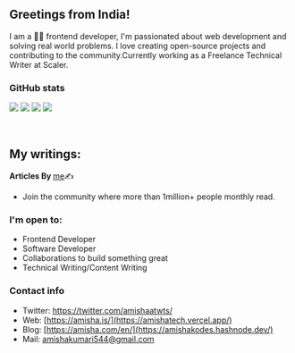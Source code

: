 ## Greetings from India!

 I am a 👨‍💻 frontend developer, I'm passionated about web development and solving real world problems. I love creating open-source projects and contributing to the community.Currently working as a Freelance Technical Writer at Scaler.
### GitHub stats

![](https://github-profile-summary-cards.vercel.app/api/cards/profile-details?username=Amishakumari544&theme=github)
![](https://github-profile-summary-cards.vercel.app/api/cards/repos-per-language?username=Amishakumari544&theme=github)
![](https://github-profile-summary-cards.vercel.app/api/cards/most-commit-language?username=Amishakumari544&theme=github)
![](https://github-profile-summary-cards.vercel.app/api/cards/stats?username=Amishakumari544&theme=github)


 
<br>

## My writings:

<b> Articles By </b> [me](https://takeuforward.org/?s=Amisha+kumari)✍️
- Join the community where more than 1million+ people monthly read.

### I'm open to:
- Frontend Developer
- Software Developer
- Collaborations to build something great
- Technical Writing/Content Writing

### Contact info
- Twitter: https://twitter.com/amishaatwts/
- Web: [https://amisha.is/](https://amishatech.vercel.app/)
- Blog: [https://amisha.com/en/](https://amishakodes.hashnode.dev/)
- Mail: amishakumari544@gmail.com




